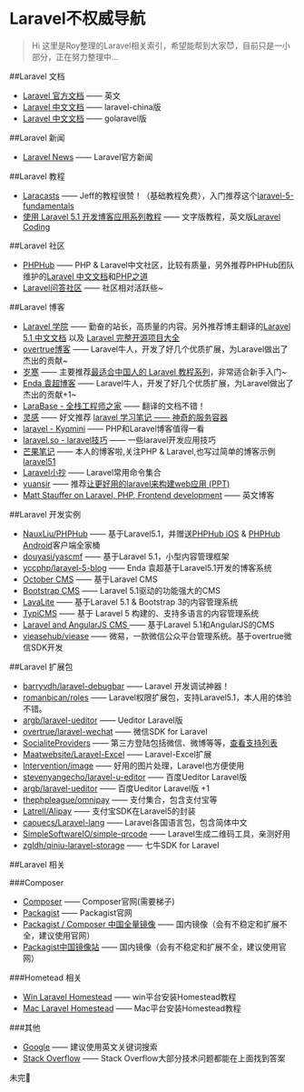 # Laravel不权威导航

> Hi 这里是Roy整理的Laravel相关索引，希望能帮到大家:smiling_imp:，目前只是一小部分，正在努力整理中...

##Laravel 文档

 - [Laravel 官方文档](http://laravel.com/)       —— 英文
 - [Laravel 中文文档](http://laravel-china.org/) —— laravel-china版
 - [Laravel 中文文档](http://www.golaravel.com/) —— golaravel版

##Laravel 新闻
 - [Laravel News](https://laravel-news.com/) —— Laravel官方新闻 
 
##Laravel 教程

 - [Laracasts](https://laracasts.com) —— Jeff的教程很赞！（基础教程免费），入门推荐这个[laravel-5-fundamentals](https://laracasts.com/series/laravel-5-fundamentals)
 - [使用 Laravel 5.1 开发博客应用系列教程](https://phphub.org/topics/1564) —— 文字版教程，英文版[Laravel Coding](http://laravelcoding.com/blog)
 
##Laravel 社区 
 - [PHPHub](https://phphub.org/) —— PHP & Laravel中文社区，比较有质量，另外推荐PHPHub团队维护的[Laravel 中文文档](http://laravel-china.org/)和[PHP之道](http://laravel-china.github.io/php-the-right-way/)
 - [Laravel问答社区](http://wenda.golaravel.com/) —— 社区相对活跃些~
 
##Laravel 博客
 - [Laravel 学院](http://laravelacademy.org/) —— 勤奋的站长，高质量的内容。另外推荐博主翻译的[Laravel 5.1 中文文档](http://laravelacademy.org/laravel-docs-5_1) 以及 [Laravel 完整开源项目大全](http://laravelacademy.org/laravel-project)
 - [overtrue博客](http://overtrue.me/) —— Laravel牛人，开发了好几个优质扩展，为Laravel做出了杰出的贡献~
 - [岁寒](https://lvwenhan.com) —— 主要推荐[最适合中国人的 Laravel 教程系列](https://lvwenhan.com/laravel/432.html)，非常适合新手入门~
 - [Enda 袁超博客](http://www.phpyc.com/) —— Laravel牛人，开发了好几个优质扩展，为Laravel做出了杰出的贡献+1~
 - [LaraBase - 全栈工程师之家](http://laravelbase.com/) —— 翻译的文档不错！
 - [灵感](https://www.insp.top/) —— 好文推荐 [laravel 学习笔记 —— 神奇的服务容器](https://www.insp.top/article/learn-laravel-container)
 - [laravel - Kyomini](http://www.kyomini.com/) —— PHP和Laravel博客值得一看
 - [laravel.so - laravel技巧](http://laravel.so/) —— 一些laravel开发应用技巧
 - [芒果笔记](http://note.mango.im/) —— 本人的博客啦,关注PHP & Laravel,也写过简单的博客示例[laravel51](https://github.com/mangoim/laravel51)
 - [Laravel小抄](http://cheats.jesse-obrien.ca/) —— Laravel常用命令集合 
 - [yuansir](http://www.yuansir-web.com/) —— 推荐[让更好用的laravel来构建web应用 (PPT)](http://slides.com/ryanyuan/better-use-of-laravel-to-build-web-applications#/)
 - [Matt Stauffer on Laravel, PHP, Frontend development](https://mattstauffer.co/blog) —— 英文博客

##Laravel 开发实例
 - [NauxLiu/PHPHub](https://github.com/NauxLiu/phphub-server) —— 基于Laravel5.1，并赠送[PHPHub iOS](https://github.com/Aufree/phphub-ios) & [PHPHub Android](https://github.com/CycloneAxe/phphub-android)客户端全家桶   
 - [douyasi/yascmf](https://github.com/douyasi/yascmf) —— 基于Laravel 5.1，小型内容管理框架
 - [yccphp/laravel-5-blog](https://github.com/yccphp/laravel-5-blog) —— Enda 袁超基于Laravel5.1开发的博客系统
 - [October CMS](https://octobercms.com/)  —— 基于Laravel CMS
 - [Bootstrap CMS](https://github.com/BootstrapCMS/CMS) —— Laravel 5.1驱动的功能强大的CMS
 - [LavaLite](https://github.com/LavaLite/cms) —— 基于Laravel 5.1 & Bootstrap 3的内容管理系统
 - [TypiCMS](https://github.com/TypiCMS/Base) —— 基于 Laravel 5 构建的、支持多语言的内容管理系统
 - [Laravel and AngularJS CMS ](https://github.com/DimitriMikadze/laravel-angular-cms) —— 基于Laravel 5.1和AngularJS的CMS
 - [vieasehub/viease](https://github.com/vieasehub/viease) —— 微易，一款微信公众平台管理系统。基于overtrue微信SDK开发

##Laravel 扩展包
 - [barryvdh/laravel-debugbar](https://github.com/barryvdh/laravel-debugbar) ——  Laravel 开发调试神器！
 - [romanbican/roles](https://github.com/romanbican/roles) —— Laravel权限扩展包，支持Laravel5.1，本人用的体验不错。
 - [argb/laravel-ueditor](https://github.com/argb/laravel-ueditor) —— Ueditor Laravel版
 - [overtrue/laravel-wechat](https://github.com/overtrue/laravel-wechat) —— 微信SDK for Laravel
 - [SocialiteProviders](https://github.com/SocialiteProviders) —— 第三方登陆包括微信、微博等等，[查看支持列表](http://socialiteproviders.github.io/)
 - [Maatwebsite/Laravel-Excel](https://github.com/Maatwebsite/Laravel-Excel) —— Laravel-Excel扩展
 - [Intervention/image](https://github.com/Intervention/image) —— 好用的图片处理，Laravel也方便使用
 - [stevenyangecho/laravel-u-editor](https://github.com/stevenyangecho/laravel-u-editor) —— 百度Ueditor Laravel版
 - [argb/laravel-ueditor](https://github.com/argb/laravel-ueditor) —— 百度Ueditor Laravel版 +1
 - [thephpleague/omnipay](https://github.com/thephpleague/omnipay) —— 支付集合，包含支付宝等
 - [Latrell/Alipay](https://github.com/Latrell/Alipay) —— 支付宝SDK在Laravel5的封装
 - [caouecs/Laravel-lang](https://github.com/caouecs/Laravel-lang) —— Laravel各国语言包，包含简体中文
 - [SimpleSoftwareIO/simple-qrcode](https://github.com/SimpleSoftwareIO/simple-qrcode) —— Laravel生成二维码工具，亲测好用
 - [zgldh/qiniu-laravel-storage](https://github.com/zgldh/qiniu-laravel-storage) —— 七牛SDK for Laravel

##Laravel 相关
 
###Composer
 - [Composer](https://getcomposer.org/) —— Composer官网(需要梯子)
 - [Packagist](https://packagist.org/) —— Packagist官网
 - [Packagist / Composer 中国全量镜像](http://pkg.phpcomposer.com/) —— 国内镜像（会有不稳定和扩展不全，建议使用官网）
 - [Packagist中国镜像站](http://packagist.cn/) —— 国内镜像（会有不稳定和扩展不全，建议使用官网）
 
###Hometead 相关
 - [Win Laravel Homestead](http://www.kyomini.com/content_16.html) —— win平台安装Homestead教程
 - [Mac Laravel Homestead](http://www.kyomini.com/content_11.html) —— Mac平台安装Homestead教程

###其他
 - [Google](https://www.google.com) —— 建议使用英文关键词搜索
 - [Stack Overflow](http://stackoverflow.com/) —— Stack Overflow大部分技术问题都能在上面找到答案

未完:dog:
